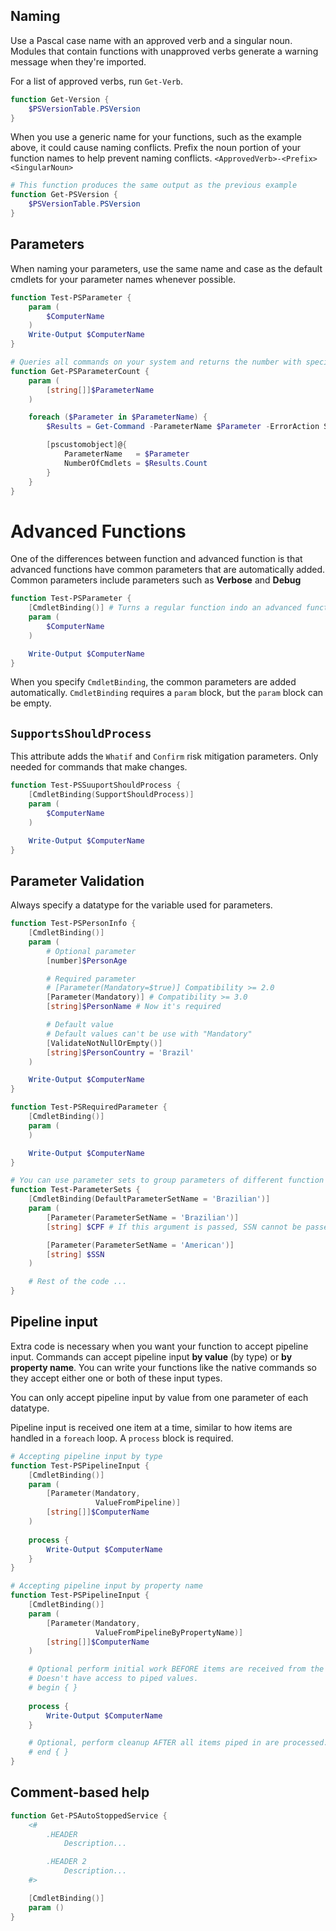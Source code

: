 ## Naming
Use a Pascal case name with an approved verb and a singular noun.
Modules that contain functions with unapproved verbs generate a warning message when they're imported.

For a list of approved verbs, run `Get-Verb`.

```powershell
function Get-Version {
	$PSVersionTable.PSVersion
}
```

When you use a generic name for your functions, such as the example above, it could cause naming conflicts. Prefix the noun portion of your function names to help prevent naming conflicts. `<ApprovedVerb>-<Prefix><SingularNoun>`

```powershell
# This function produces the same output as the previous example
function Get-PSVersion {
	$PSVersionTable.PSVersion
}
```
## Parameters
When naming your parameters, use the same name and case as the default cmdlets for your parameter names whenever possible.

```powershell
function Test-PSParameter {
	param (
		$ComputerName
	)
	Write-Output $ComputerName
}

# Queries all commands on your system and returns the number with specific parameter names.
function Get-PSParameterCount {
	param (
		[string[]]$ParameterName
	)

	foreach ($Parameter in $ParameterName) {
		$Results = Get-Command -ParameterName $Parameter -ErrorAction SilentlyContinue

		[pscustomobject]@{
			ParameterName   = $Parameter
			NumberOfCmdlets = $Results.Count
		}
	}
}
```
# Advanced Functions
One of the differences between function and advanced function is that advanced functions have common parameters that are automatically added. Common parameters include parameters such as **Verbose** and **Debug**

```powershell
function Test-PSParameter {
	[CmdletBinding()] # Turns a regular function indo an advanced function.
	param (
		$ComputerName
	)

	Write-Output $ComputerName
}
```

When you specify `CmdletBinding`, the common parameters are added automatically. `CmdletBinding` requires a `param` block, but the `param` block can be empty.
## `SupportsShouldProcess`
This attribute adds the `Whatif` and `Confirm` risk mitigation parameters. Only needed for commands that make changes.
```powershell
function Test-PSSuuportShouldProcess {
	[CmdletBinding(SupportShouldProcess)]
	param (
		$ComputerName
	)

	Write-Output $ComputerName
}
```
## Parameter Validation
Always specify a datatype for the variable used for parameters.
```powershell
function Test-PSPersonInfo {
	[CmdletBinding()]
	param (
		# Optional parameter
		[number]$PersonAge

		# Required parameter
		# [Parameter(Mandatory=$true)] Compatibility >= 2.0
		[Parameter(Mandatory)] # Compatibility >= 3.0
		[string]$PersonName # Now it's required

		# Default value
		# Default values can't be use with "Mandatory"
		[ValidateNotNullOrEmpty()]
		[string]$PersonCountry = 'Brazil'
	)

	Write-Output $ComputerName
}

function Test-PSRequiredParameter {
	[CmdletBinding()]
	param (
	)

	Write-Output $ComputerName
}

# You can use parameter sets to group parameters of different function signatures.
function Test-ParameterSets {
	[CmdletBinding(DefaultParameterSetName = 'Brazilian')]
	param (
		[Parameter(ParameterSetName = 'Brazilian')]
		[string] $CPF # If this argument is passed, SSN cannot be passed, and you can only use global arguments and arguments of the 'Brazilian' set.

		[Parameter(ParameterSetName = 'American')]
		[string] $SSN
	)

	# Rest of the code ...
}
```
## Pipeline input
Extra code is necessary when you want your function to accept pipeline input. Commands can accept pipeline input **by value** (by type) or **by property name**. You can write your functions like the native commands so they accept either one or both of these input types.

You can only accept pipeline input by value from one parameter of each datatype.

Pipeline input is received one item at a time, similar to how items are handled in a `foreach` loop. A `process` block is required.
```powershell
# Accepting pipeline input by type
function Test-PSPipelineInput {
	[CmdletBinding()]
	param (
		[Parameter(Mandatory,
				   ValueFromPipeline)]
		[string[]]$ComputerName
	)
	
	process {
		Write-Output $ComputerName
	}
}

# Accepting pipeline input by property name
function Test-PSPipelineInput {
	[CmdletBinding()]
	param (
		[Parameter(Mandatory,
				   ValueFromPipelineByPropertyName)]
		[string[]]$ComputerName
	)

	# Optional perform initial work BEFORE items are received from the pipeline.
	# Doesn't have access to piped values.
	# begin { } 
	
	process {
		Write-Output $ComputerName
	}

	# Optional, perform cleanup AFTER all items piped in are processed.
	# end { }
}
```
## Comment-based help
```powershell
function Get-PSAutoStoppedService {
	<#
		.HEADER
			Description...

		.HEADER 2
			Description...
	#>

	[CmdletBinding()]
	param ()
}
```